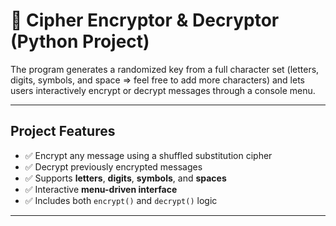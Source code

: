 # 🔐 Cipher Encryptor & Decryptor (Python Project)

The program generates a randomized key from a full character set (letters, digits, symbols, and space => feel free to add more characters) and lets users interactively encrypt or decrypt messages through a console menu.

---

## Project Features

- ✅ Encrypt any message using a shuffled substitution cipher
- ✅ Decrypt previously encrypted messages
- ✅ Supports **letters**, **digits**, **symbols**, and **spaces**
- ✅ Interactive **menu-driven interface**
- ✅ Includes both `encrypt()` and `decrypt()` logic

---



